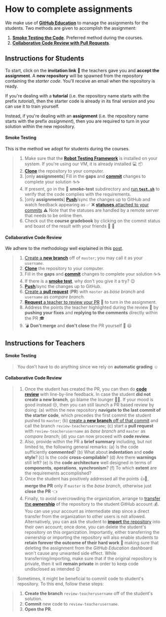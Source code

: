 # How to complete assignments

We make use of [**GitHub Education**](https://education.github.com) to manage the assignments for the students.
Two methods are given to accomplish the assignment:

1. [**Smoke Testing the Code**](https://en.wikipedia.org/wiki/Smoke_testing_(software)). Preferred method during the courses.
2. [**Collaborative Code Review with Pull Requests**](https://help.github.com/articles/about-pull-requests).

## Instructions for **Students**

To start, click on the **invitation link** 🔘 the teachers gave you and **accept the assignment**. A **new repository** will be spawned from the repository containing the _starter code_. You'll receive an email when the repository is ready.

If you're dealing with a **tutorial** (i.e. the repository name starts with the prefix _tutorial_), then the starter code is already in its final version and you can use it to train yourself.

Instead, if you're dealing with an **assignment** (i.e. the repository name starts with the prefix _assignment_), then you are required to turn in your solution within the new repository.

#### Smoke Testing

This is the method we adopt for students during the courses.

>1. Make sure that the [**Robot Testing Framework**](https://robotology.github.io/robot-testing/index.html) is installed on your system. If you're using our VM, it is already installed :computer: :package:
>1. [**Clone**](https://help.github.com/articles/cloning-a-repository) the repository to your computer.
>1. [only **assignments**] Fill in the **gaps** and [**commit**](https://git-scm.com/docs/git-commit) changes to complete your solution ☕️☕️
>1. If present, go in the :smoking: **smoke-test** subdirectory and [run **`test.sh`**](../instructions/how-to-run-smoke-tests.md) to verify that the code complies with the requirements. 
>1. [only **assignments**] [**Push**](https://help.github.com/articles/pushing-to-a-remote)/sync the changes up to GitHub and watch feedback appearing as :white_check_mark: :x: [**statuses** attached to your commits](https://github.com/blog/1227-commit-status-api) :warning: Note that the statuses are handled by a remote server that needs to be online then.
>1. Check out the **course gradebook** by clicking on the commit status and boast of the result with your friends :triumph: :clap:

#### Collaborative Code Review

We adhere to the methodology well explained in this [post](https://blog.github.com/2018-05-29-pull-requests-in-the-classroom).

>1. [Create a **new branch**](https://help.github.com/articles/creating-and-deleting-branches-within-your-repository/) off of `master`; you may call it as your `username`.
>1. [**Clone**](https://help.github.com/articles/cloning-a-repository) the repository to your computer.
>1. Fill in the **gaps** and [**commit**](https://git-scm.com/docs/git-commit) changes to complete your solution ☕️☕️
>1. If there is a [**smoke test**](#smoke-testing), why don't you give it a try? :wink:
>1. [**Push**](https://help.github.com/articles/pushing-to-a-remote)/sync the changes up to GitHub.
>1. [Create a **pull request**](https://help.github.com/articles/creating-a-pull-request) (**PR**) with `master` as _base branch_ and `username` as _compare branch_.
>1. [**Request** a teacher to review your PR](https://help.github.com/articles/requesting-a-pull-request-review) :wave: to turn in the assignment.
>1. Address the points the teacher highlighted during the review 📝 by **pushing your fixes** and **replying to the comments** directly within the PR 🎓
>1. 💣 **Don't merge** and **don't close** the PR yourself 🔫 :smiley:

## Instructions for **Teachers**

#### Smoke Testing

>You don't have to do anything since we rely on **automatic grading** :relaxed:

#### Collaborative Code Review

>1. Once the student has created the PR, you can then do [**code review**](https://help.github.com/articles/about-pull-request-reviews) with line-by-line feedback. In case the student **did not create a new branch**, go blame the lounger 🔨😏. If your mood is good instead 😒, then you can still launch a PR based review by doing: (a) within the new repository **navigate to the last commit of the starter code**, which precedes the first commit the student pushed to `master`; (b) [create a **new branch** off of that commit](https://github.com/blog/1377-create-and-delete-branches) and call the branch `review-teacherusername`; (c) start a **pull request** with `review-teacherusername` as _base branch_ and `master` as _compare branch_; (d) you can now proceed with **code review**.
>1. Also, provide within the PR a **brief summary** including, but not limited to, the following general remarks: (a) Is the code sufficiently **commented**? (b) What about **indentation** and **code style**? (c) Is the code **cross-compilable**? (d) Are there **warnings** still left? (e) Is the **code architecture** well designed in terms of **components**, **operations**, **synchronism**? (f) To which **extent** are the requirements accomplished?
>1. Once the student has positively addressed all the points 👍🎉, **merge the PR** only if `master` is the _base branch_, otherwise just **close the PR** 👈
>1. Finally, to avoid overcrowding the organization, arrange to [transfer the **ownership**](https://help.github.com/articles/transferring-a-repository-owned-by-your-organization) of the repository to the student GitHub account 💰. You can use your account as intermediate step since a direct transfer from the organization to other users is not allowed. Alternatively, you can ask the student to [**import** the repository](https://help.github.com/articles/importing-a-repository-with-github-importer) into their own account; once done, you can delete the student's repository on this organization. Importantly, either transferring the ownership or importing the repository will also enable students to **retain forever the outcome of their hard work** :muscle: making sure that deleting the assignment from the _GitHub Education_ dashboard won't cause any unwanted side effect. While transferring/importing, make sure that if the original repository is private, then it will **remain private** in order to keep code undisclosed as intended :wink:

>Sometimes, it might be beneficial to commit code to student's repository. To this end, follow these steps:

>1. **Create the branch** `review-teacherusername` off of the student's solution.
>1. **Commit** new code to `review-teacherusername`.
>1. **Open the PR**.
